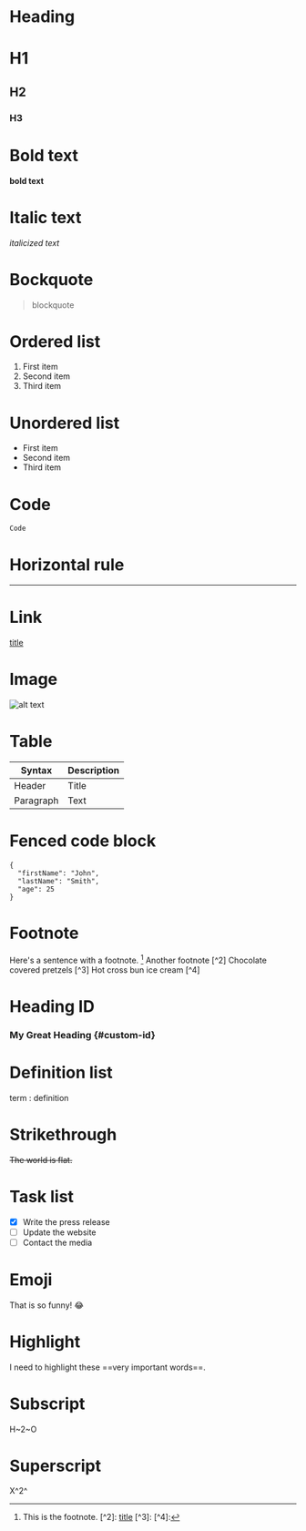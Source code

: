 # Heading

# H1
## H2
### H3

# Bold text

**bold text**

# Italic text

*italicized text*

# Bockquote

> blockquote

# Ordered list

1. First item
2. Second item
3. Third item

# Unordered list

- First item
- Second item
- Third item

# Code

`Code`

# Horizontal rule

---

# Link

[title](https://www.example.com)

# Image

![alt text](image.jpg)

# Table

| Syntax    | Description |
| --------- | ----------- |
| Header    | Title       |
| Paragraph | Text        |

# Fenced code block

```
{
  "firstName": "John",
  "lastName": "Smith",
  "age": 25
}
```

# Footnote

Here's a sentence with a footnote. [^1]
Another footnote [^2]
Chocolate covered pretzels [^3]
Hot cross bun ice cream [^4]

[^1]: This is the footnote. [^2]: [title](https://www.example.com) [^3]: [^4]:

# Heading ID

### My Great Heading {#custom-id}

# Definition list

term
: definition

# Strikethrough

~~The world is flat.~~

# Task list

- [x] Write the press release
- [ ] Update the website
- [ ] Contact the media

# Emoji

That is so funny! :joy:

# Highlight

I need to highlight these ==very important words==.

# Subscript

H~2~O

# Superscript

X^2^

